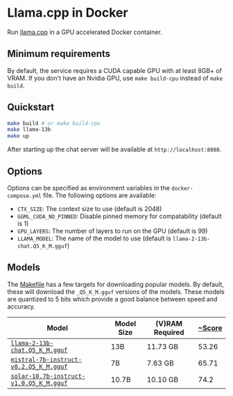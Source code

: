 # Llama.cpp in Docker

Run [llama.cpp](https://github.com/ggerganov/llama.cpp) in a GPU accelerated
Docker container.

## Minimum requirements

By default, the service requires a CUDA capable GPU with at least 8GB+ of VRAM. 
If you don't have an Nvidia GPU, use `make build-cpu` instead of `make build`.

## Quickstart

```bash
make build # or make build-cpu
make llama-13b
make up
```

After starting up the chat server will be available at `http://localhost:8080`.

## Options

Options can be specified as environment variables in the `docker-compose.yml`
file. The following options are available:

* `CTX_SIZE`: The context size to use (default is 2048)
* `GGML_CUDA_NO_PINNED`: Disable pinned memory for compatability (default is 1)
* `GPU_LAYERS`: The number of layers to run on the GPU (default is 99)
* `LLAMA_MODEL`: The name of the model to use (default is `llama-2-13b-chat.Q5_K_M.gguf`)

## Models

The [Makefile](Makefile) has a few targets for downloading popular models. By
default, these will download the `_Q5_K_M.gguf` versions of the models. These
models are quantized to 5 bits which provide a good balance between speed and
accuracy.

| Model | Model Size | (V)RAM Required | [~Score](https://huggingface.co/spaces/HuggingFaceH4/open_llm_leaderboard) |
| --- | --- | --- | --- |
| [`llama-2-13b-chat.Q5_K_M.gguf`](https://huggingface.co/TheBloke/Llama-2-13B-chat-GGUF) | 13B | 11.73 GB | 53.26 |
| [`mistral-7b-instruct-v0.2.Q5_K_M.gguf`](https://huggingface.co/TheBloke/Mistral-7B-Instruct-v0.2-GGUF) | 7B | 7.63 GB | 65.71 |
| [`solar-10.7b-instruct-v1.0.Q5_K_M.gguf`](https://huggingface.co/TheBloke/SOLAR-10.7B-Instruct-v1.0-GGUF) | 10.7B | 10.10 GB | 74.2 |
